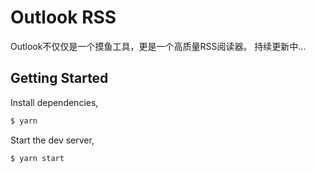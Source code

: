 # Outlook RSS
Outlook不仅仅是一个摸鱼工具，更是一个高质量RSS阅读器。
持续更新中...

## Getting Started

Install dependencies,

```bash
$ yarn
```

Start the dev server,

```bash
$ yarn start
```
